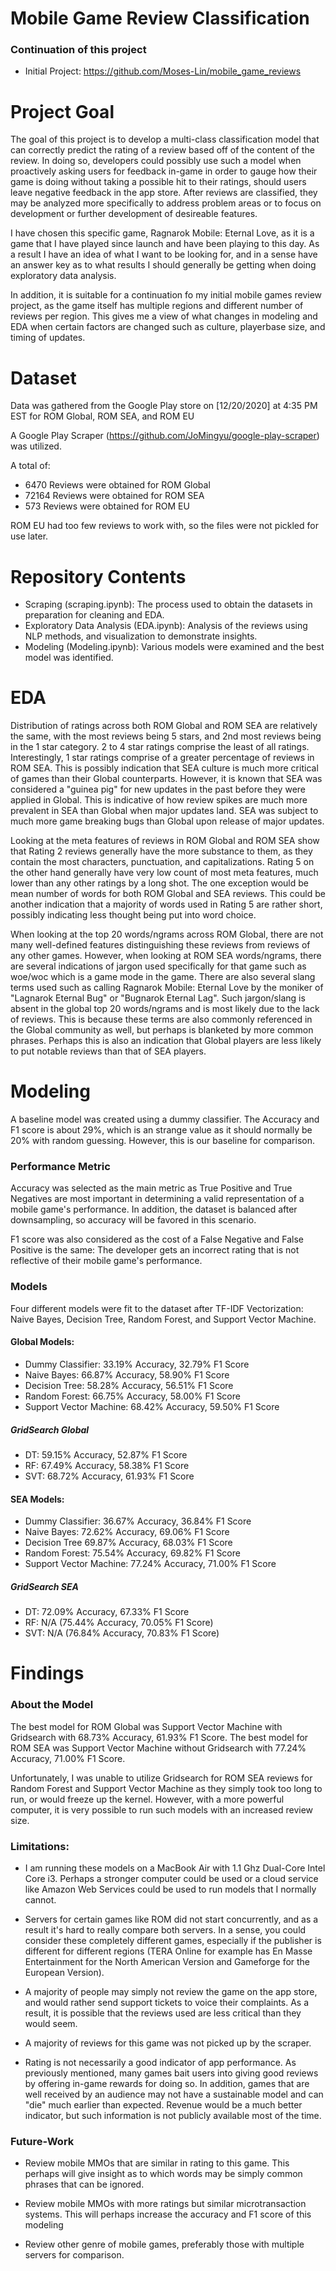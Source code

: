 # Mobile Game Review Classification

### Continuation of this project
- Initial Project: https://github.com/Moses-Lin/mobile_game_reviews

# Project Goal

The goal of this project is to develop a multi-class classification model that can correctly predict the rating of a review based off of the content of the review. In doing so, developers could possibly use such a model when proactively asking users for feedback in-game in order to gauge how their game is doing without taking a possible hit to their ratings, should users leave negative feedback in the app store. After reviews are classified, they may be analyzed more specifically to address problem areas or to focus on development or further development of desireable features.

I have chosen this specific game, Ragnarok Mobile: Eternal Love, as it is a game that I have played since launch and have been playing to this day. As a result I have an idea of what I want to be looking for, and in a sense have an answer key as to what results I should generally be getting when doing exploratory data analysis.

In addition, it is suitable for a continuation fo my initial mobile games review project, as the game itself has multiple regions and different number of reviews per region. This gives me a view of what changes in modeling and EDA when certain factors are changed such as culture, playerbase size, and timing of updates.

# Dataset
Data was gathered from the Google Play store on [12/20/2020] at 4:35 PM EST for ROM Global, ROM SEA, and ROM EU

A Google Play Scraper (https://github.com/JoMingyu/google-play-scraper) was utilized.

A total of:
- 6470 Reviews were obtained for ROM Global
- 72164 Reviews were obtained for ROM SEA
- 573 Reviews were obtained for ROM EU

ROM EU had too few reviews to work with, so the files were not pickled for use later.

# Repository Contents

- Scraping (scraping.ipynb): The process used to obtain the datasets in preparation for cleaning and EDA.
- Exploratory Data Analysis (EDA.ipynb): Analysis of the reviews using NLP methods, and visualization to demonstrate insights.
- Modeling (Modeling.ipynb): Various models were examined and the best model was identified.

# EDA

Distribution of ratings across both ROM Global and ROM SEA are relatively the same, with the most reviews being 5 stars, and 2nd most reviews being in the 1 star category. 2 to 4 star ratings comprise the least of all ratings. Interestingly, 1 star ratings comprise of a greater percentage of reviews in ROM SEA. This is possibly indication that SEA culture is much more critical of games than their Global counterparts. However, it is known that SEA was considered a "guinea pig" for new updates in the past before they were applied in Global. This is indicative of how review spikes are much more prevalent in SEA than Global when major updates land. SEA was subject to much more game breaking bugs than Global upon release of major updates.

Looking at the meta features of reviews in ROM Global and ROM SEA show that Rating 2 reviews generally have the more substance to them, as they contain the most characters, punctuation, and capitalizations. Rating 5 on the other hand generally have very low count of most meta features, much lower than any other ratings by a long shot. The one exception would be mean number of words for both ROM Global and SEA reviews. This could be another indication that a majority of words used in Rating 5 are rather short, possibly indicating less thought being put into word choice.

When looking at the top 20 words/ngrams across ROM Global, there are not many well-defined features distinguishing these reviews from reviews of any other games. However, when looking at ROM SEA words/ngrams, there are several indications of jargon used specifically for that game such as woe/woc which is a game mode in the game. There are also several slang terms used such as calling Ragnarok Mobile: Eternal Love by the moniker of "Lagnarok Eternal Bug" or "Bugnarok Eternal Lag". Such jargon/slang is absent in the global top 20 words/ngrams and is most likely due to the lack of reviews. This is because these terms are also commonly referenced in the Global community as well, but perhaps is blanketed by more common phrases. Perhaps this is also an indication that Global players are less likely to put notable reviews than that of SEA players.


# Modeling

A baseline model was created using a dummy classifier. The Accuracy and F1 score is about 29%, which is an strange value as it should normally be 20% with random guessing. However, this is our baseline for comparison.

### Performance Metric
Accuracy was selected as the main metric as True Positive and True Negatives are most important in determining a valid representation of a mobile game's performance. In addition, the dataset is balanced after downsampling, so accuracy will be favored in this scenario.

F1 score was also considered as the cost of a False Negative and False Positive is the same: The developer gets an incorrect rating that is not reflective of their mobile game's performance.

### Models
Four different models were fit to the dataset after TF-IDF Vectorization: Naive Bayes, Decision Tree, Random Forest, and Support Vector Machine.

#### Global Models:

- Dummy Classifier: 33.19% Accuracy, 32.79% F1 Score
- Naive Bayes: 66.87% Accuracy, 58.90% F1 Score
- Decision Tree: 58.28% Accuracy, 56.51% F1 Score
- Random Forest: 66.75% Accuracy, 58.00% F1 Score
- Support Vector Machine: 68.42% Accuracy, 59.50% F1 Score

##### GridSearch Global

- DT: 59.15% Accuracy, 52.87% F1 Score
- RF: 67.49% Accuracy, 58.38% F1 Score
- SVT: 68.72% Accuracy, 61.93% F1 Score

#### SEA Models:

- Dummy Classifier: 36.67% Accuracy, 36.84% F1 Score
- Naive Bayes: 72.62% Accuracy, 69.06% F1 Score
- Decision Tree 69.87% Accuracy, 68.03% F1 Score
- Random Forest: 75.54% Accuracy, 69.82% F1 Score
- Support Vector Machine: 77.24% Accuracy, 71.00% F1 Score

##### GridSearch SEA

- DT: 72.09% Accuracy, 67.33% F1 Score
- RF: N/A (75.44% Accuracy, 70.05% F1 Score)
- SVT: N/A (76.84% Accuracy, 70.83% F1 Score)

# Findings

### About the Model

The best model for ROM Global was Support Vector Machine with Gridsearch with 68.73% Accuracy, 61.93% F1 Score. The best model for ROM SEA was Support Vector Machine without Gridsearch with 77.24% Accuracy, 71.00% F1 Score. 

Unfortunately, I was unable to utilize Gridsearch for ROM SEA reviews for Random Forest and Support Vector Machine as they simply took too long to run, or would freeze up the kernel. However, with a more powerful computer, it is very possible to run such models with an increased review size.


### Limitations:

- I am running these models on a MacBook Air with 1.1 Ghz Dual-Core Intel Core i3. Perhaps a stronger computer could be used or a cloud service like Amazon Web Services could be used to run models that I normally cannot.

- Servers for certain games like ROM did not start concurrently, and as a result it's hard to really compare both servers. In a sense, you could consider these completely different games, especially if the publisher is different for different regions (TERA Online for example has En Masse Entertainment for the North American Version and Gameforge for the European Version).

- A majority of people may simply not review the game on the app store, and would rather send support tickets to voice their complaints. As a result, it is possible that the reviews used are less critical than they would seem.
 
- A majority of reviews for this game was not picked up by the scraper.

- Rating is not necessarily a good indicator of app performance. As previously mentioned, many games bait users into giving good reviews by offering in-game rewards for doing so. In addition, games that are well received by an audience may not have a sustainable model and can "die" much earlier than expected. Revenue would be a much better indicator, but such information is not publicly available most of the time.

### Future-Work

- Review mobile MMOs that are similar in rating to this game. This perhaps will give insight as to which words may be simply common phrases that can be ignored.

- Review mobile MMOs with more ratings but similar microtransaction systems. This will perhaps increase the accuracy and F1 score of this modeling

- Review other genre of mobile games, preferably those with multiple servers for comparison.

